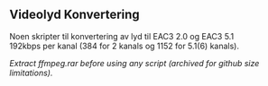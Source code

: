 ﻿
## Videolyd Konvertering

Noen skripter til konvertering av lyd til EAC3 2.0 og EAC3 5.1  
192kbps per kanal (384 for 2 kanals og 1152 for 5.1(6) kanals).  

*Extract ffmpeg.rar before using any script (archived for github size limitations).*